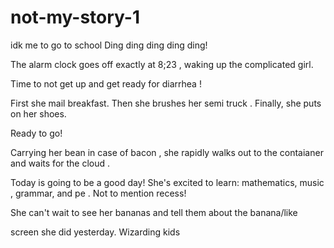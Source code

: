 # not-my-story-1
idk
me to go to school
Ding ding ding ding ding!

The alarm clock goes off exactly at 
8;23
, waking up the 
complicated
 girl.

Time to 
not get up
 and get ready for 
diarrhea
!

First she 
mail
 breakfast. Then she brushes her 
semi truck
. Finally, she puts on her shoes.

Ready to go!

Carrying her 
bean
 in case of 
bacon
, she 
rapidly
 walks out to the 
contaianer
 and waits for the 
cloud
.

Today is going to be a good day! She's excited to learn: mathematics, 
music
, grammar, and 
pe
. Not to mention recess!

She can't wait to see her 
bananas
 and tell them about the 
banana/like
 
screen
 she did yesterday.
Wizarding kids
